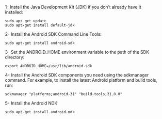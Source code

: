 1- Install the Java Development Kit (JDK) if you don't already have it installed:
```commandline
sudo apt-get update
sudo apt-get install default-jdk
```

2- Install the Android SDK Command Line Tools:
```commandline
sudo apt-get install android-sdk
```

3- Set the ANDROID_HOME environment variable to the path of the SDK directory:
```commandline
export ANDROID_HOME=/usr/lib/android-sdk
```

4- Install the Android SDK components you need using the sdkmanager command. For example, to install the latest Android platform and build tools, run:
```commandline
sdkmanager "platforms;android-31" "build-tools;31.0.0"
```

5- Install the Android NDK:
```commandline
sudo apt-get install android-ndk
```
